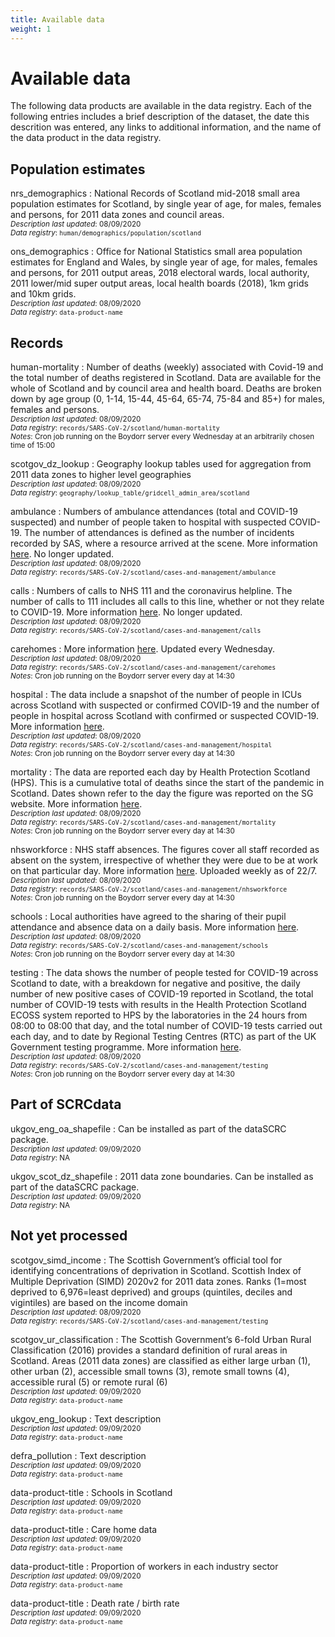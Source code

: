 ```yaml
---
title: Available data
weight: 1
---
```


# Available data

The following data products are available in the data registry. Each of the following entries includes a brief description of the dataset, the date this descrition was entered, any links to additional information, and the name of the data product in the data registry.

## Population estimates

nrs_demographics
: National Records of Scotland mid-2018 small area population estimates for Scotland, by single year of age, for males, females and persons, for 2011 data zones and council areas. 
<br>
<sub>*Description last updated*: 08/09/2020</sub>  
<sub>*Data registry*: `human/demographics/population/scotland`</sub> 
       
ons_demographics
: Office for National Statistics small area population estimates for England and Wales, by single year of age, for males, females and persons, for 2011 output areas, 2018 electoral wards, local authority, 2011 lower/mid super output areas, local health boards (2018), 1km grids and 10km grids. 
<br>
<sub>*Description last updated*: 08/09/2020</sub>  
<sub>*Data registry*: `data-product-name`</sub> 

## Records

human-mortality
: Number of deaths (weekly) associated with Covid-19 and the total number of deaths registered in Scotland. Data are available for the whole of Scotland and by council area and health board. Deaths are broken down by age group (0, 1-14, 15-44, 45-64, 65-74, 75-84 and 85+) for males, females and persons. 
<br>
<sub>*Description last updated*: 08/09/2020</sub>  
<sub>*Data registry*: `records/SARS-CoV-2/scotland/human-mortality`</sub>   
<sub>*Notes*: Cron job running on the Boydorr server every Wednesday at an arbitrarily chosen time of 15:00</sub> 

scotgov_dz_lookup
: Geography lookup tables used for aggregation from 2011 data zones to higher level geographies
<br>
<sub>*Description last updated*: 08/09/2020</sub>  
<sub>*Data registry*: `geography/lookup_table/gridcell_admin_area/scotland`</sub> 

ambulance
: Numbers of ambulance attendances (total and COVID-19 suspected) and number of people taken to hospital with suspected COVID-19. The number of attendances is defined as the number of incidents recorded by SAS, where a resource arrived at the scene. More information [here][cam]. No longer updated.
<br>
<sub>*Description last updated*: 08/09/2020</sub>  
<sub>*Data registry*: `records/SARS-CoV-2/scotland/cases-and-management/ambulance`</sub> 

calls
: Numbers of calls to NHS 111 and the coronavirus helpline. The number of calls to 111 includes all calls to this line, whether or not they relate to COVID-19. More information [here][cam]. No longer updated.
<br>
<sub>*Description last updated*: 08/09/2020</sub>  
<sub>*Data registry*: `records/SARS-CoV-2/scotland/cases-and-management/calls`</sub> 

carehomes
: More information [here][cam]. Updated every Wednesday.
<br>
<sub>*Description last updated*: 08/09/2020</sub>  
<sub>*Data registry*: `records/SARS-CoV-2/scotland/cases-and-management/carehomes`</sub>   
<sub>*Notes*: Cron job running on the Boydorr server every day at 14:30</sub> 

hospital
: The data include a snapshot of the number of people in ICUs across Scotland with suspected or confirmed COVID-19 and the number of people in hospital across Scotland with confirmed or suspected COVID-19. More information [here][cam].
<br>
<sub>*Description last updated*: 08/09/2020</sub>  
<sub>*Data registry*: `records/SARS-CoV-2/scotland/cases-and-management/hospital`</sub>   
<sub>*Notes*: Cron job running on the Boydorr server every day at 14:30</sub> 

mortality
: The data are reported each day by Health Protection Scotland (HPS). This is a cumulative total of deaths since the start of the pandemic in Scotland. Dates shown refer to the day the figure was reported on the SG website. More information [here][cam].
<br>
<sub>*Description last updated*: 08/09/2020</sub>  
<sub>*Data registry*: `records/SARS-CoV-2/scotland/cases-and-management/mortality`</sub>  
<sub>*Notes*: Cron job running on the Boydorr server every day at 14:30</sub> 

nhsworkforce
: NHS staff absences. The figures cover all staff recorded as absent on the system, irrespective of whether they were due to be at work on that particular day. More information [here][cam]. Uploaded weekly as of 22/7.
<br>
<sub>*Description last updated*: 08/09/2020</sub>  
<sub>*Data registry*: `records/SARS-CoV-2/scotland/cases-and-management/nhsworkforce`</sub>   
<sub>*Notes*: Cron job running on the Boydorr server every day at 14:30</sub> 

schools
: Local authorities have agreed to the sharing of their pupil attendance and absence data on a daily basis. More information [here][cam].
<br>
<sub>*Description last updated*: 08/09/2020</sub>  
<sub>*Data registry*: `records/SARS-CoV-2/scotland/cases-and-management/schools`</sub>   
<sub>*Notes*: Cron job running on the Boydorr server every day at 14:30</sub> 

testing
: The data shows the number of people tested for COVID-19 across Scotland to date, with a breakdown for negative and positive, the daily number of new positive cases of COVID-19 reported in Scotland, the total number of COVID-19 tests with results in the Health Protection Scotland ECOSS system reported to HPS by the laboratories in the 24 hours from 08:00 to 08:00 that day, and the total number of COVID-19 tests carried out each day, and to date by Regional Testing Centres (RTC) as part of the UK Government testing programme. More information [here][cam].
<br>
<sub>*Description last updated*: 08/09/2020</sub>  
<sub>*Data registry*: `records/SARS-CoV-2/scotland/cases-and-management/testing`</sub>  
<sub>*Notes*: Cron job running on the Boydorr server every day at 14:30</sub>

[cam]: https://statistics.gov.scot/resource?uri=http%3A%2F%2Fstatistics.gov.scot%2Fdata%2Fcoronavirus-covid-19-management-information

## Part of SCRCdata

ukgov_eng_oa_shapefile
: Can be installed as part of the dataSCRC package.
<br>
<sub>*Description last updated*: 09/09/2020</sub>  
<sub>*Data registry*: NA</sub> 
      
ukgov_scot_dz_shapefile
: 2011 data zone boundaries. Can be installed as part of the dataSCRC package.
<br>
<sub>*Description last updated*: 09/09/2020</sub>  
<sub>*Data registry*: NA</sub> 

## Not yet processed

scotgov_simd_income
: The Scottish Government’s official tool for identifying concentrations of deprivation in Scotland. Scottish Index of Multiple Deprivation (SIMD) 2020v2 for 2011 data zones. Ranks (1=most deprived to 6,976=least deprived) and groups (quintiles, deciles and vigintiles) are based on the income domain
<br>
<sub>*Description last updated*: 08/09/2020</sub>  
<sub>*Data registry*: `records/SARS-CoV-2/scotland/cases-and-management/testing`</sub> 

scotgov_ur_classification
: The Scottish Government’s 6-fold Urban Rural Classification (2016) provides a standard definition of rural areas in Scotland. Areas (2011 data zones) are classified as either large urban (1), other urban (2), accessible small towns (3), remote small towns (4), accessible rural (5) or remote rural (6)
<br>
<sub>*Description last updated*: 09/09/2020</sub>  
<sub>*Data registry*: `data-product-name`</sub> 
  
ukgov_eng_lookup
: Text description
<br>
<sub>*Description last updated*: 09/09/2020</sub>  
<sub>*Data registry*: `data-product-name`</sub> 

defra_pollution
: Text description
<br>
<sub>*Description last updated*: 09/09/2020</sub>  
<sub>*Data registry*: `data-product-name`</sub> 

data-product-title
: Schools in Scotland
<br>
<sub>*Description last updated*: 09/09/2020</sub>  
<sub>*Data registry*: `data-product-name`</sub> 

data-product-title
: Care home data
<br>
<sub>*Description last updated*: 09/09/2020</sub>  
<sub>*Data registry*: `data-product-name`</sub> 

data-product-title
: Proportion of workers in each industry sector
<br>
<sub>*Description last updated*: 09/09/2020</sub>  
<sub>*Data registry*: `data-product-name`</sub> 

data-product-title
: Death rate / birth rate
<br>
<sub>*Description last updated*: 09/09/2020</sub>  
<sub>*Data registry*: `data-product-name`</sub> 
